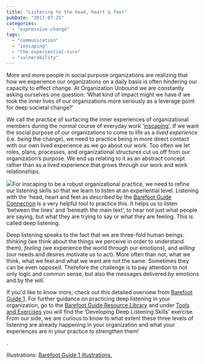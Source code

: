 ```yaml
---
title: "Listening to the head, heart & feet"
pubDate: "2017-07-25"
categories: 
  - "expressive-change"
tags: 
  - "communication"
  - "inscaping"
  - "the-experiential-turn"
  - "vulnerability"
---
```


More and more people in social purpose organizations are realizing that how we experience our organizations on a daily basis is often hindering our capacity to effect change. At Organization Unbound we are constantly asking ourselves one question: ‘What kind of impact might we have if we took the inner lives of our organizations more seriously as a leverage point for deep societal change?’

We call the practice of surfacing the inner experiences of organizational members during the normal course of everyday work '[inscaping'](https://drive.google.com/file/d/0B9n6TOVC3gefdDdSNS0xd3BEYjA/view). If we want the social purpose of our organizations to come to life as a _lived experience_ (i.e. _being_ the change), we need to practice being in more direct contact with our own lived experience as we go about our work. Too often we let roles, plans, processes, and organizational structures cut us off from our organization’s purpose. We end up relating to it as an abstract concept rather than as a lived experience that grows through our work and work relationships.

![](https://organizationunbound.org/wp-content/uploads/2017/07/Barefoot_Guide_to_Organisations_Chapter_2_page8_image1.jpg)For inscaping to be a robust organizational practice, we need to refine our listening skills so that we learn to listen at an experiential level. Listening with the ‘head, heart and feet as described by the [Barefoot Guide Connection](http://www.barefootguide.org) is a very helpful tool to practice this. It helps us to listen ‘between the lines’ and ‘beneath the main text’, to hear not just what people are saying, but what they are trying to say or what they are feeling. This is called deep listening.

Deep listening speaks to the fact that we are three-fold human beings: _thinking_ (we think about the things we perceive in order to understand them), _feeling_ (we experience the world through our emotions), and _willing_ (our needs and desires motivate us to act). More often than not, what we think, what we feel and what we want are not the same. Sometimes they can be even opposed. Therefore the challenge is to pay attention to not only logic and common sense, but also the messages delivered by emotions and by the will.

If you'd like to know more, check out this detailed overview from [Barefoot Guide 1](http://www.barefootguide.org/uploads/1/1/1/6/111664/listening_effectively_to_thje_head_heart_and_feet_bfg1_handout_17.pdf). For further guidance on practicing deep listening in your organization, go to the [Barefoot Guide Resource Library](http://www.barefootguide.org/resource-library.html) and under [Tools and Exercises](http://www.barefootguide.org/tools-and-exercises.html) you will find the ‘Developing Deep Listening Skills' exercise. From our side, we are curious to know to what extent these three levels of listening are already happening in your organization and what your experiences are in your practice to strengthen them!

.

Illustrations: [Barefoot Guide 1 illustrations.](http://www.barefootguide.org/bfg1-illustrations.html)

